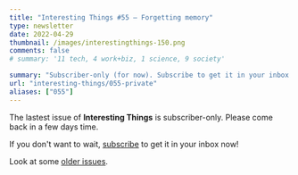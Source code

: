 ```yaml
---
title: "Interesting Things #55 — Forgetting memory"
type: newsletter
date: 2022-04-29
thumbnail: /images/interestingthings-150.png
comments: false
# summary: '11 tech, 4 work+biz, 1 science, 9 society'

summary: "Subscriber-only (for now). Subscribe to get it in your inbox now!"
url: "interesting-things/055-private"
aliases: ["055"]
---
```


The lastest issue of **Interesting Things** is subscriber-only. Please come back in a few days time.

If you don't want to wait, [subscribe](/newsletter) to get it in your inbox now!

Look at some [older issues](/interesting-things).
